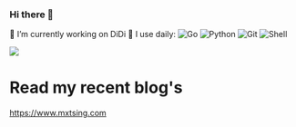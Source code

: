 ### Hi there 👋

<!--
**Justin-YGG/justin-ygg** is a ✨ _special_ ✨ repository because its `README.md` (this file) appears on your GitHub profile.

Here are some ideas to get you started:

- 🔭 I’m currently working on DiDi
- 🌱 I’m currently learning Go, Rust and Raft
- 👯 I’m looking to collaborate on ...
- 🤔 I’m looking for help with ...
- 💬 Ask me about ...
- 📫 How to reach me: ...
- 😄 Pronouns: ...
- ⚡ Fun fact: ...
-->

🏢 I’m currently working on DiDi
🚀 I use daily:
  ![Go](https://img.shields.io/badge/-Go-black?style=plastic&logo=go)
  ![Python](https://img.shields.io/badge/-Python-8fcfd1?style=plastic&logo=Python)
  ![Git](https://img.shields.io/badge/-Git-black?style=plastic&logo=git)
  ![Shell](https://img.shields.io/badge/-Shell-blasck?style=plastic&logo=Shell)
  

![](https://github-readme-stats.vercel.app/api?username=justin-ygg&theme=dark)

# Read my recent blog's

https://www.mxtsing.com
